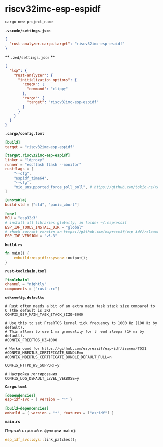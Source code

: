 # riscv32imc-esp-espidf

```bash
cargo new project_name
```

**`.vscode/settings.json`**

```json
{
  "rust-analyzer.cargo.target": "riscv32imc-esp-espidf"
}
```

** `.zed/settings.json` **

```json
{
  "lsp": {
    "rust-analyzer": {
      "initialization_options": {
        "check": {
          "command": "clippy"
        },
        "cargo": {
          "target": "riscv32imc-esp-espidf"
        }
      }
    }
  }
}
```

**`.cargo/config.toml`**

```toml
[build]
target = "riscv32imc-esp-espidf"

[target.riscv32imc-esp-espidf]
linker = "ldproxy"
runner = "espflash flash --monitor"
rustflags = [
    "--cfg",
    "espidf_time64",
    "--cfg",
    "mio_unsupported_force_poll_poll", # https://github.com/tokio-rs/tokio/issues/5866
]

[unstable]
build-std = ["std", "panic_abort"]

[env]
MCU = "esp32c3"
# install all libraries globally, in folder ~/.espressif
ESP_IDF_TOOLS_INSTALL_DIR = "global"
# check current version on https://github.com/espressif/esp-idf/releases
ESP_IDF_VERSION = "v5.3"
```

**`build.rs`**

```rust
fn main() {
    embuild::espidf::sysenv::output();
}
```

**`rust-toolchain.toml`**

```toml
[toolchain]
channel = "nightly"
components = ["rust-src"]
```

**`sdkconfig.defaults`**

```
# Rust often needs a bit of an extra main task stack size compared to C (the default is 3K)
CONFIG_ESP_MAIN_TASK_STACK_SIZE=8000

# Use this to set FreeRTOS kernel tick frequency to 1000 Hz (100 Hz by default).
# This allows to use 1 ms granuality for thread sleeps (10 ms by default).
#CONFIG_FREERTOS_HZ=1000

# Workaround for https://github.com/espressif/esp-idf/issues/7631
#CONFIG_MBEDTLS_CERTIFICATE_BUNDLE=n
#CONFIG_MBEDTLS_CERTIFICATE_BUNDLE_DEFAULT_FULL=n

CONFIG_HTTPD_WS_SUPPORT=y

# Настройка логгирования
CONFIG_LOG_DEFAULT_LEVEL_VERBOSE=y
```

**`Cargo.toml`**

```toml
[dependencies]
esp-idf-svc = { version = "*" }

[build-dependencies]
embuild = { version = "*", features = ["espidf"] }
```

**`main.rs`**

Первой строкой в функции main():

```rust
esp_idf_svc::sys::link_patches();
```

